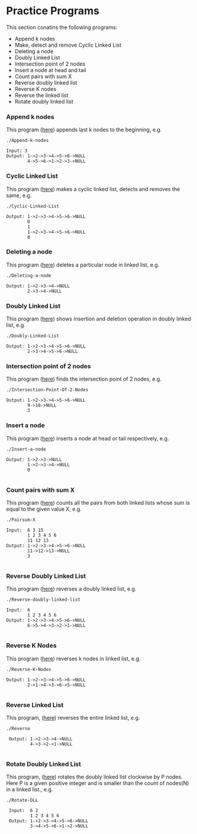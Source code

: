# Practice Programs

This section conatins the following programs:

- Append k nodes
- Make, detect and remove Cyclic Linked List
- Deleting a node 
- Doubly Linked List
- Intersection point of 2 nodes
- Insert a node at head and tail
- Count pairs with sum X
- Reverse doubly linked list
- Reverse K nodes
- Reverse the linked list
- Rotate doubly linked list 


### Append k nodes
This program ([here](AppendKNodes.cpp)) appends last k nodes to the beginning, e.g.

```
./Append-k-nodes

Input: 3
Output: 1->2->3->4->5->6->NULL
        4->5->6->1->2->3->NULL

```

### Cyclic Linked List

This program ([here](CyclicLinkedList.cpp)) makes a cyclic linked list, detects and removes the same, e.g.

```
./Cyclic-Linked-List

Output: 1->2->3->4->5->6->NULL
        0
        1
        1->2->3->4->5->6->NULL
        0

```

### Deleting a node

This program ([here](Deletion.cpp)) deletes a particular node in linked list, e.g.

```
./Deleting-a-node

Output: 1->2->3->4->NULL
        2->3->4->NULL

```

### Doubly Linked List

This program ([here](DoublyLinkedList.cpp)) shows insertion and deletion operation in doubly linked list, e.g.

```
./Doubly-Linked-List

Output: 1->2->3->4->5->6->NULL
        2->3->4->5->6->NULL

```

### Intersection point of 2 nodes

This program ([here](IntersectionPointOf2Nodes.cpp)) finds the intersection point of 2 nodes, e.g.

```
./Intersection-Point-Of-2-Nodes

Output: 1->2->3->4->5->6->NULL
        9->10->NULL
        3

```

### Insert a node 

This program ([here](LinkedList.cpp)) inserts a node at head or tail respectively, e.g.

```
./Insert-a-node

Output: 1->2->3->NULL
        1->2->3->4->NULL
        0
        
```

### Count pairs with sum X 

This program ([here](PairsumX.cpp)) counts all the pairs from both linked lists whose sum is equal to the given value X, e.g.

```
./Pairsum-X

Input:  6 3 15
        1 2 3 4 5 6
        11 12 13
Output: 1->2->3->4->5->6->NULL
        11->12->13->NULL
        3
        
```

### Reverse Doubly Linked List
 
 This program ([here](ReverseDLL.cpp)) reverses a doubly linked list, e.g.
 
 ```
 ./Reverse-doubly-linked-list
 
 Input:  6 
         1 2 3 4 5 6
 Output: 1->2->3->4->5->6->NULL
         6->5->4->3->2->1->NULL
        
 ```

 ### Reverse K Nodes
 
 This program ([here](ReverseKNodes.cpp)) reverses k nodes in linked list, e.g.
 
 ```
 ./Reverse-K-Nodes
 
 Output: 1->2->3->4->5->6->NULL
         2->1->4->3->6->5->NULL
        
 ```
 
 ### Reverse Linked List
 
 This program, ([here](Reverse_ll.cpp)) reverses the entire linked list, e.g.
 
 ```
 ./Reverse
 
  Output: 1->2->3->4->NULL
          4->3->2->1->NULL
          
 ```
 
 ### Rotate Doubly Linked List
 
 This program, ([here](RotateDLL.cpp)) rotates the doubly linked list clockwise by P nodes. Here P is a given positive integer and is smaller than the count of nodes(N) in a   linked list., e.g.
 
 ```
 ./Rotate-DLL
 
  Input:  6 2
          1 2 3 4 5 6
  Output: 1->2->3->4->5->6->NULL
          3->4->5->6->1->2->NULL
          
 ```
